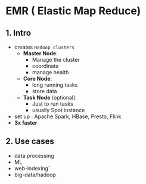# EMR ( Elastic Map Reduce)

## 1. Intro
- creates `Hadoop clusters`
  - **Master Node**: 
    - Manage the cluster
    - coordinate
    - manage health
  - **Core Node**: 
    - long running tasks 
    - store data
  - **Task Node** (optional): 
    - Just to run tasks 
    - usually Spot instance
- set up : Apache Spark, HBase, Presto, Flink
- **3x faster** 
  
## 2. Use cases
- data processing 
- ML
- web-indexing`
- big-data/hadoop